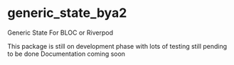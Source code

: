 # generic_state_bya2

Generic State For BLOC or Riverpod

This package is still on development phase with lots of testing still pending to be done
Documentation coming soon